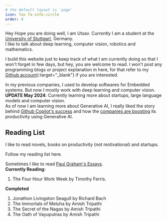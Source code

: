 ```yaml
---
# the default layout is 'page'
icon: fas fa-info-circle
order: 4
---
```


Hey Hope you are doing well, 
I am Utsav. Currently I am a student at the [University of Stuttgart](https://www.uni-stuttgart.de/), Germany.     
I like to talk about deep learning, computer vision, robotics and mathematics.    

I build this website just to keep track of what I am currently doing so that I won't forget in few days, but hey, you are welcome to read. I won't post any programming blogs or project explanation in here, for that refer to my [Github account](https://github.com/theutsavpanchal){:target="_blank"} if you are interested. 

In my previous companies,  I used to develop softwares for Embedded systems. But now I mostly work with deep learning and computer vision.   
**UPDATE May 2024**: Currently learning more about startups, large language models and computer vision.   
As of now I am learning more about Generative AI, I really liked the story behind [Github Copilot's success](https://github.blog/2023-09-06-how-to-build-an-enterprise-llm-application-lessons-from-github-copilot/) and how the [companies are boosting](https://github.blog/2023-05-09-how-companies-are-boosting-productivity-with-generative-ai/) its productivity using Generative AI.

## Reading List
I like to read novels, books on productivity (not motivational) and startups.  

Follow my reading list here. 

Sometimes I like to read [Paul Graham's Essays](https://paulgraham.com/articles.html).      
**Currently Reading:**   
1) The Four Hour Work Week by Timothy Ferris.   

**Completed**  
1) Jonathon Livingston Seagull by Richard Bach  
2) The Immortals of Meluha by Amish Tripathi   
3) The Secret of the Nagas by Amish Tripathi  
4) The Oath of Vayuputras by Amish Tripathi  







